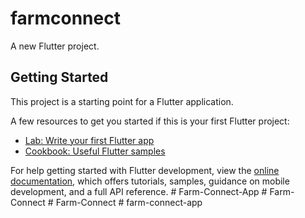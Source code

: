 # farmconnect

A new Flutter project.

## Getting Started

This project is a starting point for a Flutter application.

A few resources to get you started if this is your first Flutter project:

- [Lab: Write your first Flutter app](https://docs.flutter.dev/get-started/codelab)
- [Cookbook: Useful Flutter samples](https://docs.flutter.dev/cookbook)

For help getting started with Flutter development, view the
[online documentation](https://docs.flutter.dev/), which offers tutorials,
samples, guidance on mobile development, and a full API reference.
#   F a r m - C o n n e c t - A p p  
 #   F a r m - C o n n e c t  
 #   F a r m - C o n n e c t  
 #   f a r m - c o n n e c t - a p p  
 